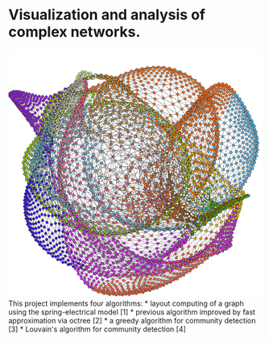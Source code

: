 # Visualization and analysis of complex networks.

<div style="text-align:center">
	<img src="images/3elt.PNG"/>
</div>
This project implements four algorithms:
* layout computing of a graph using the spring-electrical model [1]
* previous algorithm improved by fast approximation via octree [2]
* a greedy algorithm for community detection [3]
* Louvain's algorithm for community detection [4]

